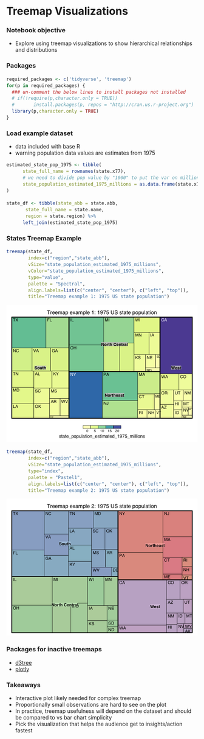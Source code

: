 Treemap Visualizations
================

### Notebook objective

  - Explore using treemap visualizations to show hierarchical
    relationships and distributions

### Packages

``` r
required_packages <- c('tidyverse', 'treemap')
for(p in required_packages) {
  ### un-comment the below lines to install packages not installed
  # if(!require(p,character.only = TRUE))
  #       install.packages(p, repos = "http://cran.us.r-project.org")
  library(p,character.only = TRUE)
}
```

### Load example dataset

  - data included with base R
  - warning population data values are estimates from 1975

<!-- end list -->

``` r
estimated_state_pop_1975 <- tibble(
      state_full_name = rownames(state.x77),
      # we need to divide pop value by "1000" to put the var on millions scale
      state_population_estimated_1975_millions = as.data.frame(state.x77)$Population/1000
)

state_df <- tibble(state_abb = state.abb,
       state_full_name = state.name,
       region = state.region) %>%
      left_join(estimated_state_pop_1975)
```

### States Treemap Example

``` r
treemap(state_df,
        index=c("region","state_abb"),
        vSize="state_population_estimated_1975_millions",
        vColor="state_population_estimated_1975_millions",
        type="value",
        palette = "Spectral",
        align.labels=list(c("center", "center"), c("left", "top")),
        title="Treemap example 1: 1975 US state population")
```

![](treemap_eda_files/figure-gfm/treemap1-1.png)<!-- -->

``` r
treemap(state_df,
        index=c("region","state_abb"),
        vSize="state_population_estimated_1975_millions",
        type="index",
        palette = "Pastel1",
        align.labels=list(c("center", "center"), c("left", "top")),
        title="Treemap example 2: 1975 US state population")
```

![](treemap_eda_files/figure-gfm/treemap2-1.png)<!-- -->

### Packages for inactive treemaps

  - [d3tree](https://cran.r-project.org/web/packages/d3Tree/d3Tree.pdf)
  - [plotly](https://cran.r-project.org/web/packages/plotly/plotly.pdf)

### Takeaways

  - Interactive plot likely needed for complex treemap
  - Proportionally small observations are hard to see on the plot
  - In practice, treemap usefulness will depend on the dataset and
    should be compared to vs bar chart simplicity
  - Pick the visualization that helps the audience get to
    insights/action fastest
